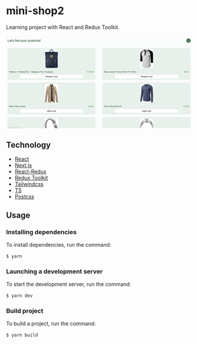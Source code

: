 # mini-shop2
Learning project with React and Redux Toolkit.

![Alt text](screenshots/shop.png?raw=true "Optional Title")

## Technology
- [React](https://reactjs.org/)
- [Next.js](https://nextjs.org/)
- [React-Redux](https://react-redux.js.org/)
- [Redux Toolkit](https://redux-toolkit.js.org/)
- [Tailwindcss](https://tailwindcss.com/)
- [TS](https://www.typescriptlang.org/)
- [Postcss](https://postcss.org/)

## Usage
### Installing dependencies
To install dependencies, run the command:
```sh
$ yarn
```

### Launching a development server
To start the development server, run the command:
```sh
$ yarn dev
```

### Build project
To build a project, run the command:
```sh
$ yarn build
```
